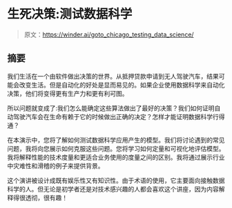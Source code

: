 # 生死决策:测试数据科学

> 原文：<https://winder.ai/goto_chicago_testing_data_science/>

## 摘要

我们生活在一个由软件做出决策的世界。从抵押贷款申请到无人驾驶汽车，结果可能会改变生活。但是自动化的好处是显而易见的。如果企业使用数据科学来自动化决策，他们将变得更有生产力和更有利可图。

所以问题就变成了:我们怎么能确定这些算法做出了最好的决策？我们如何证明自动驾驶汽车会在生命有赖于它的时候做出正确的决定？怎样才能证明数据科学行得通？

在本演示中，您将了解如何测试数据科学应用产生的模型。我们将讨论遇到的常见问题，我将向您展示如何克服这些问题。您将学习如何定量和可视化地评估模型。我将解释性能的技术度量和更适合业务使用的度量之间的区别。我将通过展示行业中灾难性和滑稽的例子来提供背景。

这个演讲被设计成既有娱乐性又有知识性。由于术语的使用，它主要面向接触数据科学的人。但无论是初学者还是对技术感兴趣的人都会喜欢这个讲座，因为内容解释得很透彻，很有趣！